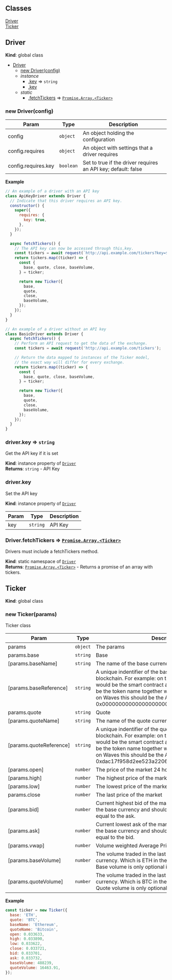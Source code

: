 ## Classes

<dl>
<dt><a href="#Driver">Driver</a></dt>
<dd></dd>
<dt><a href="#Ticker">Ticker</a></dt>
<dd></dd>
</dl>

<a name="Driver"></a>

## Driver
**Kind**: global class  

* [Driver](#Driver)
    * [new Driver(config)](#new_Driver_new)
    * _instance_
        * [.key](#Driver+key) ⇒ <code>string</code>
        * [.key](#Driver+key)
    * _static_
        * [.fetchTickers](#Driver.fetchTickers) ⇒ [<code>Promise.Array.&lt;Ticker&gt;</code>](#Ticker)

<a name="new_Driver_new"></a>

### new Driver(config)

| Param | Type | Description |
| --- | --- | --- |
| config | <code>object</code> | An object holding the configuration |
| config.requires | <code>object</code> | An object with settings that a driver requires |
| config.requires.key | <code>boolean</code> | Set to true if the driver requires an API key; default: false |

**Example**  
```js
// An example of a driver with an API key
class ApiKeyDriver extends Driver {
  // Indicate that this driver requires an API key.
  constructor() {
    super({
      requires: {
        key: true,
      },
    });
  }

  async fetchTickers() {
    // The API key can now be accessed through this.key.
    const tickers = await request(`http://api.example.com/tickers?key=${this.key}`);
    return tickers.map((ticker) => {
      const {
        base, quote, close, baseVolume,
      } = ticker;

      return new Ticker({
        base,
        quote,
        close,
        baseVolume,
      });
    });
  }
}

// An example of a driver without an API key
class BasicDriver extends Driver {
  async fetchTickers() {
    // Perform an API request to get the data of the exchange.
    const tickers = await request('http://api.example.com/tickers');

    // Return the data mapped to instances of the Ticker model,
    // the exact way will differ for every exchange.
    return tickers.map((ticker) => {
      const {
        base, quote, close, baseVolume,
      } = ticker;

      return new Ticker({
        base,
        quote,
        close,
        baseVolume,
      });
    });
  }
}
```
<a name="Driver+key"></a>

### driver.key ⇒ <code>string</code>
Get the API key if it is set

**Kind**: instance property of [<code>Driver</code>](#Driver)  
**Returns**: <code>string</code> - API Key  
<a name="Driver+key"></a>

### driver.key
Set the API key

**Kind**: instance property of [<code>Driver</code>](#Driver)  

| Param | Type | Description |
| --- | --- | --- |
| key | <code>string</code> | API Key |

<a name="Driver.fetchTickers"></a>

### Driver.fetchTickers ⇒ [<code>Promise.Array.&lt;Ticker&gt;</code>](#Ticker)
Drivers must include a fetchTickers method.

**Kind**: static namespace of [<code>Driver</code>](#Driver)  
**Returns**: [<code>Promise.Array.&lt;Ticker&gt;</code>](#Ticker) - Returns a promise of an array with tickers.  
<a name="Ticker"></a>

## Ticker
**Kind**: global class  
<a name="new_Ticker_new"></a>

### new Ticker(params)
Ticker class


| Param | Type | Description |
| --- | --- | --- |
| params | <code>object</code> | The params |
| params.base | <code>string</code> | Base |
| [params.baseName] | <code>string</code> | The name of the base currency e.g. Ethereum. |
| [params.baseReference] | <code>string</code> | A unique indentifier of the base currency on a particular blockchain. For example: on the Ethereum blockchain this would be the smart contract address, on EOS this would be the token name together with the account name and on Waves this should be the AssetId. e.g. 0x0000000000000000000000000000000000000000. |
| params.quote | <code>string</code> | Quote |
| [params.quoteName] | <code>string</code> | The name of the quote currency e.g. Tether. |
| [params.quoteReference] | <code>string</code> | A unique indentifier of the quote currency on a particular blockchain. For example: on the Ethereum blockchain this would be the smart contract address, on EOS this would be the token name together with the account name and on Waves this should be the AssetId. e.g. 0xdac17f958d2ee523a2206206994597c13d831ec7. |
| [params.open] | <code>number</code> | The price of the market 24 hours ago |
| [params.high] | <code>number</code> | The highest price of the market in the last 24 hours |
| [params.low] | <code>number</code> | The lowest price of the market in the last 24 hours |
| params.close | <code>number</code> | The last price of the market |
| [params.bid] | <code>number</code> | Current highest bid of the market. The bid is the buyer of the base currency and should always be lower than or equal to the ask. |
| [params.ask] | <code>number</code> | Current lowest ask of the market. The ask is the seller of the base currency and should always be higher than or equal to the bid. |
| [params.vwap] | <code>number</code> | Volume weighted Average Price of the last 24 hours |
| [params.baseVolume] | <code>number</code> | The volume traded in the last 24 hours in the base currency. Which is ETH in the ETH_BTC pair for example. Base volume is only optional if quote volume is provided. |
| [params.quoteVolume] | <code>number</code> | The volume traded in the last 24 hours in the quote currency. Which is BTC in the ETH_BTC pair for example. Quote volume is only optional if base volume is provided. |

**Example**  
```js
const ticker = new Ticker({
  base: 'ETH',
  quote: 'BTC',
  baseName: 'Ethereum',
  quoteName: 'Bitcoin',
  open: 0.033633,
  high: 0.033890,
  low: 0.033622,
  close: 0.033721,
  bid: 0.033701,
  ask: 0.033732,
  baseVolume: 488239,
  quoteVolume: 16463.91,
});
```
